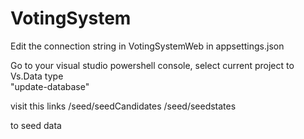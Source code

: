 ﻿# VotingSystem

Edit the connection string in VotingSystemWeb in appsettings.json

Go to your visual studio powershell console,
select current project to Vs.Data
type <br/>
"update-database"


visit this links
/seed/seedCandidates
/seed/seedstates

to seed data

